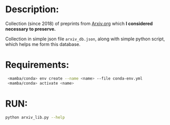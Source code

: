  
# Description:
Collection (since 2018) of preprints from [Arxiv.org](https://arxiv.org) which **I considered necessary to preserve.**

Collection in simple json file `arxiv_db.json`, along with simple python script, which helps me form this database.


# Requirements:

```bash
 <mamba/conda> env create --name <name> --file conda-env.yml
 <mamba/conda> activate <name>
 ```

# RUN:
```bash 
python arxiv_lib.py --help
```